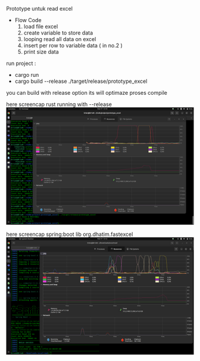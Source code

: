 Prototype untuk read excel 

- Flow Code
  1. load file excel
  2. create variable to store data
  3. looping read all data on excel
    1. insert per row to variable data ( in no.2 )
  4. print size data
  
run project :
  - cargo run 
  - cargo build --release
    ./target/release/prototype_excel
    
you can build with release option its will optimaze proses compile 

here screencap rust running with --release 
![My Image](imageRust.png)

here screencap spring:boot lib org.dhatim.fastexcel
![My Image](imageSpringDhatimlib.png)
